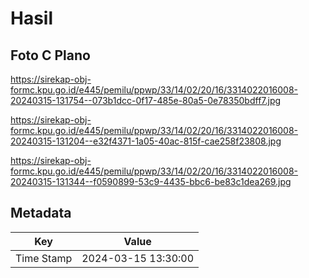 # Hasil

## Foto C Plano

https://sirekap-obj-formc.kpu.go.id/e445/pemilu/ppwp/33/14/02/20/16/3314022016008-20240315-131754--073b1dcc-0f17-485e-80a5-0e78350bdff7.jpg

https://sirekap-obj-formc.kpu.go.id/e445/pemilu/ppwp/33/14/02/20/16/3314022016008-20240315-131204--e32f4371-1a05-40ac-815f-cae258f23808.jpg

https://sirekap-obj-formc.kpu.go.id/e445/pemilu/ppwp/33/14/02/20/16/3314022016008-20240315-131344--f0590899-53c9-4435-bbc6-be83c1dea269.jpg


## Metadata

| Key        | Value               |
| ---------- | ------------------- |
| Time Stamp | 2024-03-15 13:30:00 |



